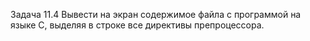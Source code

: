 Задача 11.4 Вывести на экран содержимое файла с программой на языке С, выделяя в строке все директивы препроцессора. 
